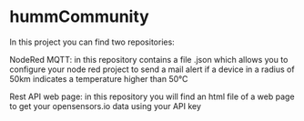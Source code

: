 # hummCommunity

In this project you can find two repositories:

NodeRed MQTT: in this repository contains a file .json which allows you to configure your node red project
              to send a mail alert if a device in a radius of 50km indicates a temperature higher than 50°C
              

Rest API web page: in this repository you will find an html file of a web page to get your opensensors.io data using your API key
